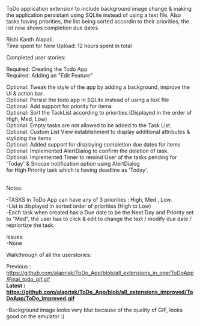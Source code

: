 ToDo application extension to include background image change & making the application persistant using SQLite instead of using a text file. Also tasks having priorities, the list being sorted accordin to their priorities, the list now shows completion due dates.<br>

Rishi Kanth Alapati.<br>
Time spent for New Upload: 12 hours spent in total<br>

Completed user stories:<br>

Required: Creating the Todo App<br>
Required: Adding an "Edit Feature"<br>

Optional: Tweak the style of the app by adding a background, improve the UI & action bar.<br>
Optional: Persist the todo app in SQLite instead of using a text file<br>
Optional: Add support for priority for items<br>
Optional: Sort the TaskList according to priorities.(Displayed in the order of High, Med, Low)<br>
Optional: Empty tasks are not allowed to be added to the Task List.<br>
Optional: Custom List View establishment to display additional attributes & stylizing the items<br>
Optional: Added support for displaying completion due dates for items<br>
Optional: Implemented AlertDialog to confirm the deletion of task.<br>
Optional: Implemented Timer to remind User of the tasks pending for 'Today' & Snooze notification option using AlertDialog<br>
          for High Priority task which is having deadline as 'Today'.

<br>
Notes:<br>

-TASKS in ToDo App can have any of 3 priorities : High, Med , Low.<br>
-List is displayed in sorted order of priorities (High to Low)<br>
-Each task when created has a Due date to be the Next Day and Priority set to "Med", the user has to click & edit to change the text / modify due date / repriortize the task.


Issues:<br>
-None<br>

Walkthrough of all the userstories:<br>

Previous : https://github.com/alaprisk/ToDo_App/blob/all_extensions_in_one/ToDoApp/Final_todo_gif.gif<br>
<b>Latest : https://github.com/alaprisk/ToDo_App/blob/all_extensions_improved/ToDoApp/ToDo_Improved.gif</b><br>

-Background image looks very blur because of the quality of GIF, looks good on the emulator :)
